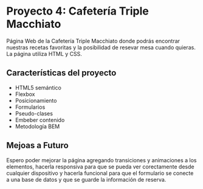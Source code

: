 # Proyecto 4: Cafetería Triple Macchiato

Página Web de la Cafetería Triple Macchiato donde podrás encontrar nuestras recetas favoritas y la posibilidad de resevar mesa cuando quieras. La página utiliza HTML y CSS.


## Características del proyecto

- HTML5 semántico
- Flexbox
- Posicionamiento
- Formularios
- Pseudo-clases
- Embeber contenido
- Metodología BEM


## Mejoas a Futuro

Espero poder mejorar la página agregando transiciones y animaciones a los elementos, hacerla responsiva para que se pueda ver corectamente desde cualquier dispositivo y hacerla funcional para que el formulario se conecte a una base de datos y que se guarde la información de reserva.
